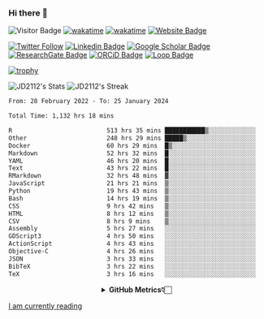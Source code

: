 ### Hi there 👋
![Visitor Badge](https://visitor-badge.laobi.icu/badge?page_id=JD2112.JD2112)
[![wakatime](https://github.com/JD2112/JD2112/actions/workflows/waka-readme.yml/badge.svg)](https://github.com/JD2112/JD2112/actions/workflows/waka-readme.yml)
[![wakatime](https://wakatime.com/badge/user/fe95275f-909a-4147-a45d-624981173898.svg)](https://wakatime.com/@fe95275f-909a-4147-a45d-624981173898)
[![Website Badge](https://img.shields.io/badge/website-informational?style=flat-square)](http://jyotirmoydas.netlify.app)

[![Twitter Follow](https://img.shields.io/twitter/follow/jyotirmoy21?style=social)](https://twitter.com/jyotirmoy21)
[![Linkedin Badge](https://img.shields.io/badge/-jyotirmoy-blue?style=plastic&logo=Linkedin&logoColor=white&link=https://www.linkedin.com/in/dasjyotirmoy/)](https://www.linkedin.com/in/dasjyotirmoy/)
[![Google Scholar Badge](https://img.shields.io/badge/-jyotirmoy-blue?style=plastic&logo=GoogleScholar&logoColor=white&link=https://scholar.google.se/citations?user=IMBYOv8AAAAJ&hl=en)](https://scholar.google.se/citations?user=IMBYOv8AAAAJ&hl=en)
[![ResearchGate Badge](https://img.shields.io/badge/-jyotirmoy-cyan?style=plastic&logo=ResearchGate&logoColor=white&link=https://www.researchgate.net/profile/Jyotirmoy-Das-3)](https://www.researchgate.net/profile/Jyotirmoy-Das-3)
[![ORCiD Badge](https://img.shields.io/badge/-jyotirmoy-green?style=plastic&logo=orcid&logoColor=white&link=https://orcid.org/0000-0002-5649-4658)](https://orcid.org/0000-0002-5649-4658)
[![Loop Badge](https://img.shields.io/badge/-jyotirmoy-orange?style=plastic&logo=Loop&logoColor=white&link=https://loop.frontiersin.org/people/1519976/overview)](https://loop.frontiersin.org/people/1519976/overview)

[![trophy](https://github-profile-trophy.vercel.app/?username=JD2112)](https://github.com/ryo-ma/github-profile-trophy)

<!--
**JD2112/JD2112** is a ✨ _special_ ✨ repository because its `README.md` (this file) appears on your GitHub profile.

Here are some ideas to get you started:

- 🔭 I’m currently working on ...
- 🌱 I’m currently learning ...
- 👯 I’m looking to collaborate on ...
- 🤔 I’m looking for help with ...
- 💬 Ask me about ...
- 📫 How to reach me: ...
- 😄 Pronouns: ...
- ⚡ Fun fact: ...
![JD2112's Top Languages](https://github-readme-stats.vercel.app/api/top-langs/?username=JD2112&theme=vue-dark&show_icons=true&hide_border=true&layout=compact)
-->
![JD2112's Stats](https://github-readme-stats.vercel.app/api?username=JD2112&theme=vue-dark&show_icons=true&hide_border=true&count_private=true)
![JD2112's Streak](https://github-readme-streak-stats.herokuapp.com/?user=JD2112&theme=vue-dark&hide_border=true)





<!--START_SECTION:waka-->

```txt
From: 28 February 2022 - To: 25 January 2024

Total Time: 1,132 hrs 18 mins

R                          513 hrs 35 mins ███████████▒░░░░░░░░░░░░░   45.36 %
Other                      248 hrs 29 mins █████▒░░░░░░░░░░░░░░░░░░░   21.95 %
Docker                     60 hrs 29 mins  █▒░░░░░░░░░░░░░░░░░░░░░░░   05.34 %
Markdown                   52 hrs 32 mins  █░░░░░░░░░░░░░░░░░░░░░░░░   04.64 %
YAML                       46 hrs 20 mins  █░░░░░░░░░░░░░░░░░░░░░░░░   04.09 %
Text                       43 hrs 22 mins  █░░░░░░░░░░░░░░░░░░░░░░░░   03.83 %
RMarkdown                  32 hrs 48 mins  ▓░░░░░░░░░░░░░░░░░░░░░░░░   02.90 %
JavaScript                 21 hrs 21 mins  ▒░░░░░░░░░░░░░░░░░░░░░░░░   01.89 %
Python                     19 hrs 43 mins  ▒░░░░░░░░░░░░░░░░░░░░░░░░   01.74 %
Bash                       14 hrs 19 mins  ▒░░░░░░░░░░░░░░░░░░░░░░░░   01.27 %
CSS                        9 hrs 42 mins   ▒░░░░░░░░░░░░░░░░░░░░░░░░   00.86 %
HTML                       8 hrs 12 mins   ▒░░░░░░░░░░░░░░░░░░░░░░░░   00.73 %
CSV                        8 hrs 9 mins    ▒░░░░░░░░░░░░░░░░░░░░░░░░   00.72 %
Assembly                   5 hrs 27 mins   ░░░░░░░░░░░░░░░░░░░░░░░░░   00.48 %
GDScript3                  4 hrs 50 mins   ░░░░░░░░░░░░░░░░░░░░░░░░░   00.43 %
ActionScript               4 hrs 43 mins   ░░░░░░░░░░░░░░░░░░░░░░░░░   00.42 %
Objective-C                4 hrs 26 mins   ░░░░░░░░░░░░░░░░░░░░░░░░░   00.39 %
JSON                       3 hrs 33 mins   ░░░░░░░░░░░░░░░░░░░░░░░░░   00.31 %
BibTeX                     3 hrs 22 mins   ░░░░░░░░░░░░░░░░░░░░░░░░░   00.30 %
TeX                        3 hrs 16 mins   ░░░░░░░░░░░░░░░░░░░░░░░░░   00.29 %
```

<!--END_SECTION:waka-->

<div align="center">
    <details>
        <summary><b>GitHub Metrics👇🏻</b></summary>
    <br>
        
[Get Details](https://metrics.lecoq.io/insights/JD2112)
    </details>
</div>

<a target="_blank" href="https://www.goodreads.com/user/show/21242415-jyotirmoy-das">I am currently reading</a>


